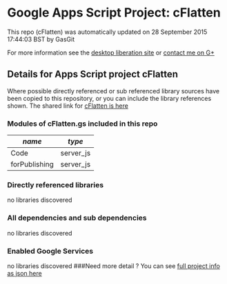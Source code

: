 # Google Apps Script Project: cFlatten
This repo (cFlatten) was automatically updated on 28 September 2015 17:44:03 BST by GasGit

For more information see the [desktop liberation site](http://ramblings.mcpher.com/Home/excelquirks/drivesdk/gettinggithubready "desktop liberation") or [contact me on G+](https://plus.google.com/+BruceMcpherson "Bruce McPherson - GDE")
## Details for Apps Script project cFlatten
Where possible directly referenced or sub referenced library sources have been copied to this repository, or you can include the library references shown. 
The shared link for [cFlatten is here](https://script.google.com/d/12actArnmhP0hZTQng9Ysav1ZA3xfrkm1JA024mxDx4x4MEcPlc8Y2YDY/edit?usp=sharing "open in the GAS IDE")

### Modules of cFlatten.gs included in this repo
*name*|*type*
--- | --- 
Code| server_js
forPublishing| server_js
### Directly referenced libraries
no libraries discovered
### All dependencies and sub dependencies
no libraries discovered
### Enabled Google Services
no libraries discovered
###Need more detail ?
You can see [full project info as json here](info.json)
